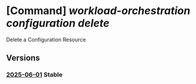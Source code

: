 # [Command] _workload-orchestration configuration delete_

Delete a Configuration Resource

## Versions

### [2025-06-01](/Resources/mgmt-plane/L3N1YnNjcmlwdGlvbnMve30vcmVzb3VyY2Vncm91cHMve30vcHJvdmlkZXJzL21pY3Jvc29mdC5lZGdlL2NvbmZpZ3VyYXRpb25zL3t9/2025-06-01.xml) **Stable**

<!-- mgmt-plane /subscriptions/{}/resourcegroups/{}/providers/microsoft.edge/configurations/{} 2025-06-01 -->
